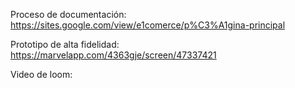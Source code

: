 Proceso de documentación:
https://sites.google.com/view/e1comerce/p%C3%A1gina-principal

Prototipo de alta fidelidad:
https://marvelapp.com/4363gje/screen/47337421

Video de loom:
